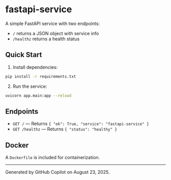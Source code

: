 # fastapi-service

A simple FastAPI service with two endpoints:

- `/` returns a JSON object with service info
- `/healthz` returns a health status

## Quick Start

1. Install dependencies:
```bash
pip install -r requirements.txt
```
2. Run the service:
```bash
uvicorn app.main:app --reload
```

## Endpoints

- `GET /` — Returns `{ "ok": True, "service": "fastapi-service" }`
- `GET /healthz` — Returns `{ "status": "healthy" }`

## Docker

A `Dockerfile` is included for containerization.

---

Generated by GitHub Copilot on August 23, 2025.